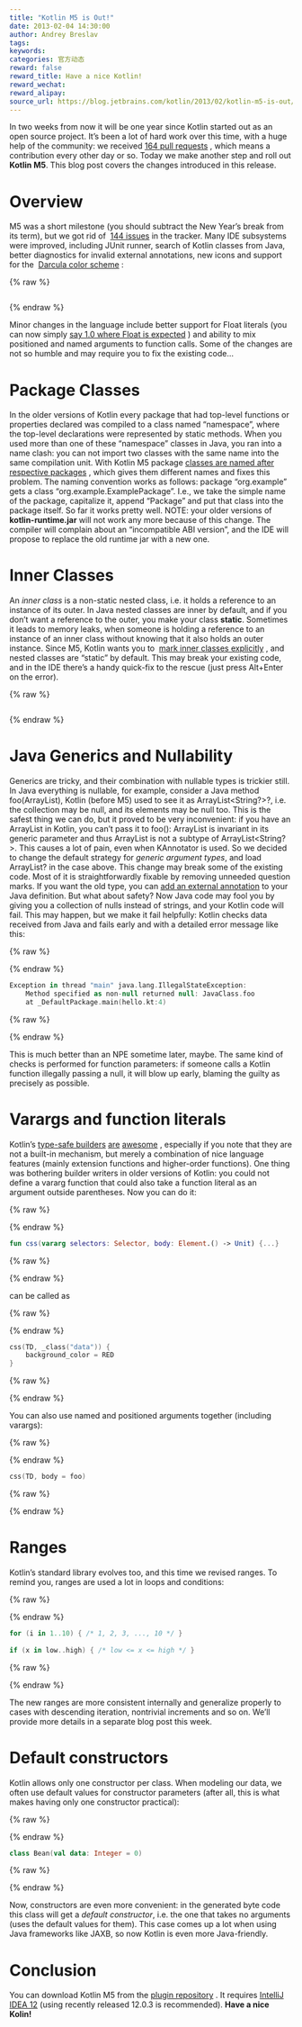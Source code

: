 ```yaml
---
title: "Kotlin M5 is Out!"
date: 2013-02-04 14:30:00
author: Andrey Breslav
tags:
keywords:
categories: 官方动态
reward: false
reward_title: Have a nice Kotlin!
reward_wechat:
reward_alipay:
source_url: https://blog.jetbrains.com/kotlin/2013/02/kotlin-m5-is-out/
---
```


In two weeks from now it will be one year since Kotlin started out as an open source project. It’s been a lot of hard work over this time, with a huge help of the community: we received  [164 pull requests](https://github.com/jetbrains/kotlin/pulls?page=1&sort=created&state=closed) , which means a contribution every other day or so. Today we make another step and roll out <strong>Kotlin M5</strong>. This blog post covers the changes introduced in this release.<span id="more-835"></span>
# Overview

M5 was a short milestone (you should subtract the New Year’s break from its term), but we got rid of  [144 issues](http://youtrack.jetbrains.com/issues/KT?q=resolved+date%3A+2012-12-11+..+2013-02-04)  in the tracker.
Many IDE subsystems were improved, including JUnit runner, search of Kotlin classes from Java, better diagnostics for invalid external annotations, new icons and support for the  [Darcula color scheme](http://www.jetbrains.com/idea/) :

{% raw %}
<p><a href="https://i2.wp.com/blog.jetbrains.com/kotlin/files/2013/02/Darcula.png"><img alt="" class="aligncenter size-medium wp-image-836" data-recalc-dims="1" sizes="(max-width: 300px) 100vw, 300px" src="https://i2.wp.com/blog.jetbrains.com/kotlin/files/2013/02/Darcula.png?resize=300%2C224&amp;ssl=1" srcset="https://i2.wp.com/blog.jetbrains.com/kotlin/files/2013/02/Darcula.png?resize=300%2C224&amp;ssl=1 300w, https://i2.wp.com/blog.jetbrains.com/kotlin/files/2013/02/Darcula.png?w=965&amp;ssl=1 965w"/></a></p>
{% endraw %}

Minor changes in the language include better support for Float literals (you can now simply  [say 1.0 where Float is expected](http://youtrack.jetbrains.com/issue/KT-1895) ) and ability to mix positioned and named arguments to function calls.
Some of the changes are not so humble and may require you to fix the existing code…
# Package Classes

In the older versions of Kotlin every package that had top-level functions or properties declared was compiled to a class named “namespace”, where the top-level declarations were represented by static methods. When you used more than one of these “namespace” classes in Java, you ran into a name clash: you can not import two classes with the same name into the same compilation unit. With Kotlin M5 package  [classes are named after respective packages](http://confluence.jetbrains.com/display/Kotlin/Java+interoperability#Javainteroperability-Packagelevelfunctions) , which gives them different names and fixes this problem.
The naming convention works as follows: package “org.example” gets a class “org.example.ExamplePackage”. I.e., we take the simple name of the package, capitalize it, append “Package” and put that class into the package itself. So far it works pretty well.
NOTE: your older versions of <strong>kotlin-runtime.jar</strong> will not work any more because of this change. The compiler will complain about an “incompatible ABI version”, and the IDE will propose to replace the old runtime jar with a new one.
# Inner Classes

An <em>inner class </em>is a non-static nested class, i.e. it holds a reference to an instance of its outer. In Java nested classes are inner by default, and if you don’t want a reference to the outer, you make your class <strong>static</strong>. Sometimes it leads to memory leaks, when someone is holding a reference to an instance of an inner class without knowing that it also holds an outer instance.
Since M5, Kotlin wants you to  [mark inner classes explicitly](http://confluence.jetbrains.com/display/Kotlin/Nested+classes) , and nested classes are “static” by default. This may break your existing code, and in the IDE there’s a handy quick-fix to the rescue (just press Alt+Enter on the error).

{% raw %}
<p><img alt="" class="aligncenter" data-recalc-dims="1" src="https://i0.wp.com/www.evernote.com/shard/s171/sh/b06bbb46-0577-47f3-a715-f3473e1b4f16/e8cb41d5ccdd6ff192c7647619bf47d5/res/df4fb94b-51ea-4923-8538-ea590dbb5467/Add_inner_modifier-20130204-135715.png.jpg?w=640&amp;ssl=1"/></p>
{% endraw %}

# Java Generics and Nullability

Generics are tricky, and their combination with nullable types is trickier still. In Java everything is nullable, for example, consider a Java method foo(ArrayList<String>), Kotlin (before M5) used to see it as ArrayList<String?>?, i.e. the collection may be null, and its elements may be null too. This is the safest thing we can do, but it proved to be very inconvenient: if you have an ArrayList<String> in Kotlin, you can’t pass it to foo(): ArrayList is invariant in its generic parameter and thus ArrayList<String> is not a subtype of ArrayList<String?>. This causes a lot of pain, even when KAnnotator is used.
So we decided to change the default strategy for <em>generic argument types</em>, and load ArrayList<String>? in the case above.
This change may break some of the existing code. Most of it is straightforwardly fixable by removing unneeded question marks. If you want the old type, you can  [add an external annotation](http://blog.jetbrains.com/kotlin/using-external-annotations/)  to your Java definition.
But what about safety? Now Java code may fool you by giving you a collection of nulls instead of strings, and your Kotlin code will fail. This may happen, but we make it fail helpfully: Kotlin checks data received from Java and fails early and with a detailed error message like this:

{% raw %}
<p></p>
{% endraw %}

```kotlin
Exception in thread "main" java.lang.IllegalStateException:
    Method specified as non-null returned null: JavaClass.foo
    at _DefaultPackage.main(hello.kt:4)
```

{% raw %}
<p></p>
{% endraw %}

This is much better than an NPE sometime later, maybe. The same kind of checks is performed for function parameters: if someone calls a Kotlin function illegally passing a null, it will blow up early, blaming the guilty as precisely as possible.
# Varargs and function literals

Kotlin’s  [type-safe builders](http://confluence.jetbrains.com/display/Kotlin/Type-safe+Groovy-style+builders)   [are](http://karaframework.com/docs/views.html)   [awesome](http://karaframework.com/docs/stylesheets.html) , especially if you note that they are not a built-in mechanism, but merely a combination of nice language features (mainly extension functions and higher-order functions). One thing was bothering builder writers in older versions of Kotlin: you could not define a vararg function that could also take a function literal as an argument outside parentheses. Now you can do it:

{% raw %}
<p></p>
{% endraw %}

```kotlin
fun css(vararg selectors: Selector, body: Element.() -> Unit) {...}
```

{% raw %}
<p></p>
{% endraw %}

can be called as

{% raw %}
<p></p>
{% endraw %}

```kotlin
css(TD, _class("data")) {
    background_color = RED
}
```

{% raw %}
<p></p>
{% endraw %}

You can also use named and positioned arguments together (including varargs):

{% raw %}
<p></p>
{% endraw %}

```kotlin
css(TD, body = foo)
```

{% raw %}
<p></p>
{% endraw %}

# Ranges

Kotlin’s standard library evolves too, and this time we revised ranges. To remind you, ranges are used a lot in loops and conditions:

{% raw %}
<p></p>
{% endraw %}

```kotlin
for (i in 1..10) { /* 1, 2, 3, ..., 10 */ } 
 
if (x in low..high) { /* low <= x <= high */ }
```

{% raw %}
<p></p>
{% endraw %}

The new ranges are more consistent internally and generalize properly to cases with descending iteration, nontrivial increments and so on. We’ll provide more details in a separate blog post this week.
# Default constructors

Kotlin allows only one constructor per class. When modeling our data, we often use default values for constructor parameters (after all, this is what makes having only one constructor practical):

{% raw %}
<p></p>
{% endraw %}

```kotlin
class Bean(val data: Integer = 0)
```

{% raw %}
<p></p>
{% endraw %}

Now, constructors are even more convenient: in the generated byte code this class will get a <em>default constructor</em>, i.e. the one that takes no arguments (uses the default values for them). This case comes up a lot when using Java frameworks like JAXB, so now Kotlin is even more Java-friendly.
# Conclusion

You can download Kotlin M5 from the  [plugin repository](http://plugins.jetbrains.com/plugin?pr=idea&pluginId=6954) . It requires  [IntelliJ IDEA 12](http://www.jetbrains.com/idea/)  (using recently released 12.0.3 is recommended).
<strong>Have a nice Kolin!</strong>
